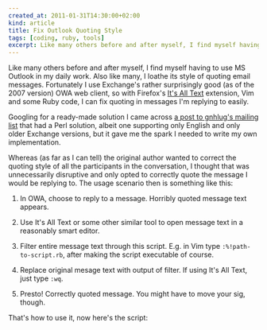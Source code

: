 ```yaml
---
created_at: 2011-01-31T14:30:00+02:00
kind: article
title: Fix Outlook Quoting Style
tags: [coding, ruby, tools]
excerpt: Like many others before and after myself, I find myself having to use MS Outlook in my daily work. Also like many, I loathe its style of quoting email messages. Fortunately I use Exchange's rather surprisingly good (as of the 2007 version) OWA web client, so with Firefox's "It's All Text" extension, Vim and some Ruby code, I can fix quoting in messages I'm replying to easily.
---
```


Like many others before and after myself, I find myself having to use MS
Outlook in my daily work. Also like many, I loathe its style of quoting email
messages. Fortunately I use Exchange's rather surprisingly good (as of the
2007 version) OWA web client, so with Firefox's [It's All
Text](https://addons.mozilla.org/en-US/firefox/addon/its-all-text/) extension,
Vim and some Ruby code, I can fix quoting in messages I'm replying to easily.

Googling for a ready-made solution I came across [a post to gnhlug's mailing
list](http://www.mail-archive.com/gnhlug@zk3.dec.com/msg13395.html) that had a
Perl solution, albeit one supporting only English and only older Exchange
versions, but it gave me the spark I needed to write my own implementation.

Whereas (as far as I can tell) the original author wanted to correct the
quoting style of all the participants in the conversation, I thought that was
unnecessarily disruptive and only opted to correctly quote the message I would
be replying to. The usage scenario then is something like this:

1. In OWA, choose to reply to a message. Horribly quoted message text appears.

2. Use It's All Text or some other similar tool to open message text in a
   reasonably smart editor.

3. Filter entire message text through this script. E.g. in Vim type
   `:%!path-to-script.rb`, after making the script executable of course.

4. Replace original mesage text with output of filter. If using It's All Text,
   just type `:wq`.

5. Presto! Correctly quoted message. You might have to move your sig, though.

That's how to use it, now here's the script:

<script
src="https://gist.github.com/803961.js?file=fix-outlook-quoting.rb"></script>

